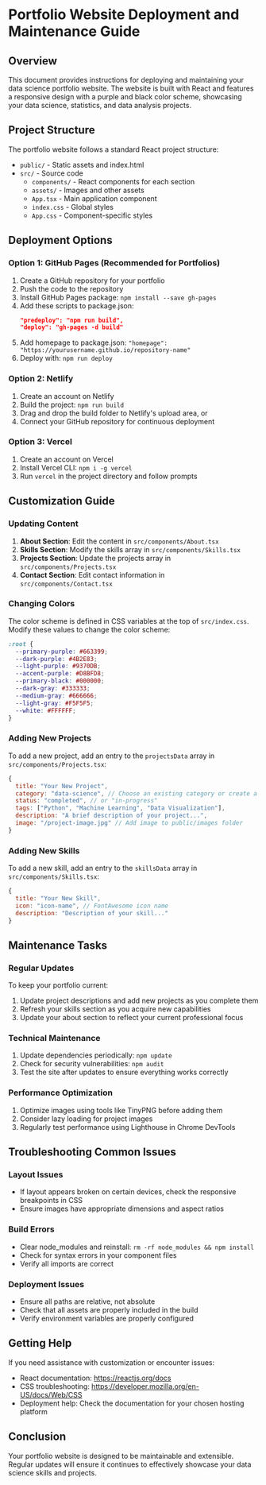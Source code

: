 # Portfolio Website Deployment and Maintenance Guide

## Overview
This document provides instructions for deploying and maintaining your data science portfolio website. The website is built with React and features a responsive design with a purple and black color scheme, showcasing your data science, statistics, and data analysis projects.

## Project Structure
The portfolio website follows a standard React project structure:
- `public/` - Static assets and index.html
- `src/` - Source code
  - `components/` - React components for each section
  - `assets/` - Images and other assets
  - `App.tsx` - Main application component
  - `index.css` - Global styles
  - `App.css` - Component-specific styles

## Deployment Options

### Option 1: GitHub Pages (Recommended for Portfolios)
1. Create a GitHub repository for your portfolio
2. Push the code to the repository
3. Install GitHub Pages package: `npm install --save gh-pages`
4. Add these scripts to package.json:
   ```json
   "predeploy": "npm run build",
   "deploy": "gh-pages -d build"
   ```
5. Add homepage to package.json: `"homepage": "https://yourusername.github.io/repository-name"`
6. Deploy with: `npm run deploy`

### Option 2: Netlify
1. Create an account on Netlify
2. Build the project: `npm run build`
3. Drag and drop the build folder to Netlify's upload area, or
4. Connect your GitHub repository for continuous deployment

### Option 3: Vercel
1. Create an account on Vercel
2. Install Vercel CLI: `npm i -g vercel`
3. Run `vercel` in the project directory and follow prompts

## Customization Guide

### Updating Content
1. **About Section**: Edit the content in `src/components/About.tsx`
2. **Skills Section**: Modify the skills array in `src/components/Skills.tsx`
3. **Projects Section**: Update the projects array in `src/components/Projects.tsx`
4. **Contact Section**: Edit contact information in `src/components/Contact.tsx`

### Changing Colors
The color scheme is defined in CSS variables at the top of `src/index.css`. Modify these values to change the color scheme:
```css
:root {
  --primary-purple: #663399;
  --dark-purple: #4B2E83;
  --light-purple: #9370DB;
  --accent-purple: #D8BFD8;
  --primary-black: #000000;
  --dark-gray: #333333;
  --medium-gray: #666666;
  --light-gray: #F5F5F5;
  --white: #FFFFFF;
}
```

### Adding New Projects
To add a new project, add an entry to the `projectsData` array in `src/components/Projects.tsx`:
```javascript
{
  title: "Your New Project",
  category: "data-science", // Choose an existing category or create a new one
  status: "completed", // or "in-progress"
  tags: ["Python", "Machine Learning", "Data Visualization"],
  description: "A brief description of your project...",
  image: "/project-image.jpg" // Add image to public/images folder
}
```

### Adding New Skills
To add a new skill, add an entry to the `skillsData` array in `src/components/Skills.tsx`:
```javascript
{
  title: "Your New Skill",
  icon: "icon-name", // FontAwesome icon name
  description: "Description of your skill..."
}
```

## Maintenance Tasks

### Regular Updates
To keep your portfolio current:
1. Update project descriptions and add new projects as you complete them
2. Refresh your skills section as you acquire new capabilities
3. Update your about section to reflect your current professional focus

### Technical Maintenance
1. Update dependencies periodically: `npm update`
2. Check for security vulnerabilities: `npm audit`
3. Test the site after updates to ensure everything works correctly

### Performance Optimization
1. Optimize images using tools like TinyPNG before adding them
2. Consider lazy loading for project images
3. Regularly test performance using Lighthouse in Chrome DevTools

## Troubleshooting Common Issues

### Layout Issues
- If layout appears broken on certain devices, check the responsive breakpoints in CSS
- Ensure images have appropriate dimensions and aspect ratios

### Build Errors
- Clear node_modules and reinstall: `rm -rf node_modules && npm install`
- Check for syntax errors in your component files
- Verify all imports are correct

### Deployment Issues
- Ensure all paths are relative, not absolute
- Check that all assets are properly included in the build
- Verify environment variables are properly configured

## Getting Help
If you need assistance with customization or encounter issues:
- React documentation: https://reactjs.org/docs
- CSS troubleshooting: https://developer.mozilla.org/en-US/docs/Web/CSS
- Deployment help: Check the documentation for your chosen hosting platform

## Conclusion
Your portfolio website is designed to be maintainable and extensible. Regular updates will ensure it continues to effectively showcase your data science skills and projects.
